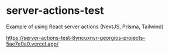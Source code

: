 # server-actions-test

Example of using React server actions (NextJS, Prisma, Tailwind)

https://server-actions-test-8yncuxnyr-georgios-projects-5ae7e0a0.vercel.app/
